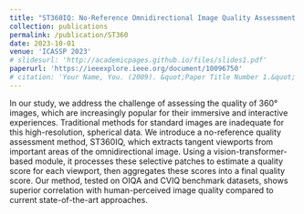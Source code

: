 ```yaml
---
title: "ST360IQ: No-Reference Omnidirectional Image Quality Assessment with Spherical Vision Transformers"
collection: publications
permalink: /publication/ST360
date: 2023-10-01
venue: 'ICASSP 2023'
# slidesurl: 'http://academicpages.github.io/files/slides1.pdf'
paperurl: 'https://ieeexplore.ieee.org/document/10096750'
# citation: 'Your Name, You. (2009). &quot;Paper Title Number 1.&quot; <i>Journal 1</i>. 1(1).'
---
```


In our study, we address the challenge of assessing the quality of 360° images, which are increasingly popular for their immersive and interactive experiences. Traditional methods for standard images are inadequate for this high-resolution, spherical data. We introduce a no-reference quality assessment method, ST360IQ, which extracts tangent viewports from important areas of the omnidirectional image. Using a vision-transformer-based module, it processes these selective patches to estimate a quality score for each viewport, then aggregates these scores into a final quality score. Our method, tested on OIQA and CVIQ benchmark datasets, shows superior correlation with human-perceived image quality compared to current state-of-the-art approaches.